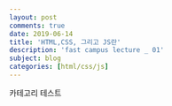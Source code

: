 ```yaml
---
layout: post
comments: true
date: 2019-06-14
title: 'HTML,CSS, 그리고 JS란'
description: 'fast campus lecture _ 01'
subject: blog
categories: [html/css/js]
---
```


카테고리 테스트
